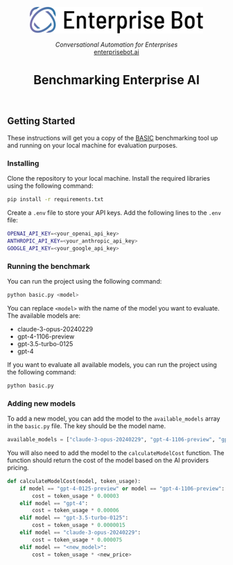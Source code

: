 <p align="center">
  <a href="https://enterprisebot.ai/">
    <img alt="Enterprise Bot" title="Enterprise Bot" src="./logo.svg" width="400" style="color: black">
  </a>
</p>


<p align="center">
  <i>Conversational Automation for Enterprises</i><br/> 
  <a href="https://enterprisebot.ai">enterprisebot.ai</a>
</p>

<h1 align="center">
Benchmarking Enterprise AI
</h1>

<br/>



## Getting Started

These instructions will get you a copy of the [BASIC](www.basicarticlegoeshere.com) benchmarking tool up and running on your local machine for evaluation purposes.

### Installing

Clone the repository to your local machine. Install the required libraries using the following command:

```bash
pip install -r requirements.txt
````

Create a `.env` file to store your API keys. Add the following lines to the `.env` file:

```bash
OPENAI_API_KEY=<your_openai_api_key>
ANTHROPIC_API_KEY=<your_anthropic_api_key>
GOOGLE_API_KEY=<your_google_api_key>
```

### Running the benchmark

You can run the project using the following command:

```bash
python basic.py <model>
```

You can replace `<model>` with the name of the model you want to evaluate. The available models are:

- claude-3-opus-20240229
- gpt-4-1106-preview
- gpt-3.5-turbo-0125
- gpt-4

If you want to evaluate all available models, you can run the project using the following command:

```bash
python basic.py
```

### Adding new models

To add a new model, you can add the model to the `available_models` array in the `basic.py` file. The key should be the model name.

```python
available_models = ["claude-3-opus-20240229", "gpt-4-1106-preview", "gpt-3.5-turbo-0125", "gpt-4"]
```

You will also need to add the model to the `calculateModelCost` function. The function should return the cost of the model based on the AI providers pricing.

```python
def calculateModelCost(model, token_usage):
	if model == "gpt-4-0125-preview" or model == "gpt-4-1106-preview":
		cost = token_usage * 0.00003
	elif model == "gpt-4":
		cost = token_usage * 0.00006
	elif model == "gpt-3.5-turbo-0125":
		cost = token_usage * 0.0000015
	elif model == "claude-3-opus-20240229":
		cost = token_usage * 0.000075
	elif model == "<new_model>":
		cost = token_usage * <new_price>

```